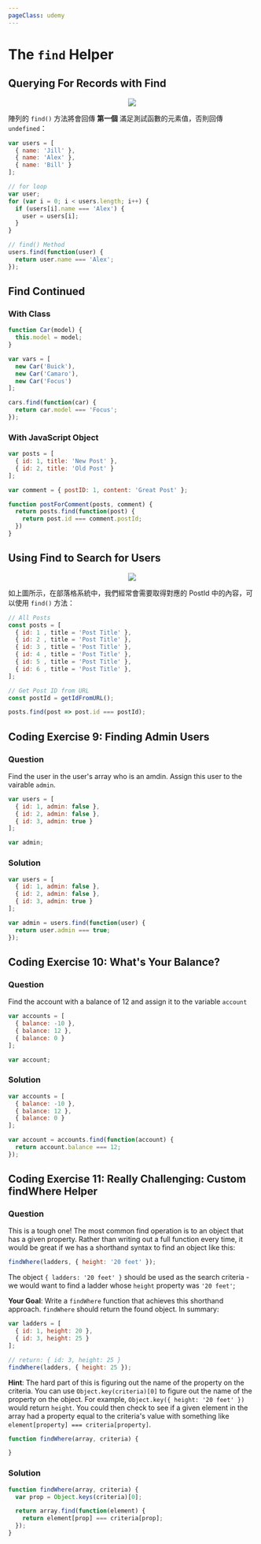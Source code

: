 ```yaml
---
pageClass: udemy
---
```


# The `find` Helper

## Querying For Records with Find

<p align="center">
  <img src="https://i.imgur.com/2k83lrd.png">
</p>

陣列的 `find()` 方法將會回傳 **第一個** 滿足測試函數的元素值，否則回傳 `undefined`：

```javascript
var users = [
  { name: 'Jill' },
  { name: 'Alex' },
  { name: 'Bill' }
];

// for loop
var user;
for (var i = 0; i < users.length; i++) {
  if (users[i].name === 'Alex') {
    user = users[i];
  }
}

// find() Method
users.find(function(user) {
  return user.name === 'Alex';
});
```

## Find Continued

### With Class

```javascript
function Car(model) {
  this.model = model;
}

var vars = [
  new Car('Buick'),
  new Car('Camaro'),
  new Car('Focus')
];

cars.find(function(car) {
  return car.model === 'Focus';
});
```

### With JavaScript Object

```javascript
var posts = [
  { id: 1, title: 'New Post' },
  { id: 2, title: 'Old Post' }
];

var comment = { postID: 1, content: 'Great Post' };

function postForComment(posts, comment) {
  return posts.find(function(post) {
    return post.id === comment.postId;
  })
}
```

## Using Find to Search for Users

<p align="center">
  <img src="https://i.imgur.com/zhnWzo0.png">
</p>

如上圖所示，在部落格系統中，我們經常會需要取得對應的 PostId 中的內容，可以使用 `find()` 方法：

```javascript
// All Posts
const posts = [
  { id: 1 , title = 'Post Title' },
  { id: 2 , title = 'Post Title' },
  { id: 3 , title = 'Post Title' },
  { id: 4 , title = 'Post Title' },
  { id: 5 , title = 'Post Title' },
  { id: 6 , title = 'Post Title' },
];

// Get Post ID from URL
const postId = getIdFromURL();

posts.find(post => post.id === postId);
```

## Coding Exercise 9: Finding Admin Users

### Question

Find the user in the user's array who is an amdin. Assign this user to the vairable `admin`.

```javascript
var users = [
  { id: 1, admin: false },
  { id: 2, admin: false },
  { id: 3, admin: true }
];

var admin;
```

### Solution

```javascript
var users = [
  { id: 1, admin: false },
  { id: 2, admin: false },
  { id: 3, admin: true }
];

var admin = users.find(function(user) {
  return user.admin === true;
});
```

## Coding Exercise 10: What's Your Balance?

### Question

Find the account with a balance of 12 and assign it to the variable `account`

```javascript
var accounts = [
  { balance: -10 },
  { balance: 12 },
  { balance: 0 }
];

var account;
```

### Solution

```javascript
var accounts = [
  { balance: -10 },
  { balance: 12 },
  { balance: 0 }
];

var account = accounts.find(function(account) {
  return account.balance === 12;
});
```

## Coding Exercise 11: Really Challenging: Custom findWhere Helper

### Question

This is a tough one! The most common find operation is to an object that has a given property. Rather than writing out a full function every time, it would be great if we has a shorthand syntax to find an object like this:

```javascript
findWhere(ladders, { height: '20 feet' });
```

The object `{ ladders: '20 feet' }` should be used as the search criteria - we would want to find a ladder whose `height` property was `'20 feet'`;

**Your Goal**: Write a `findWhere` function that achieves this shorthand approach. `findWhere` should return the found object. In summary:

```javascript
var ladders = [
  { id: 1, height: 20 },
  { id: 3, height: 25 }
];

// return: { id: 3, height: 25 }
findWhere(ladders, { height: 25 });
```

**Hint**: The hard part of this is figuring out the name of the property on the criteria. You can use `Object.key(criteria)[0]` to figure out the name of the property on the object. For example, `Object.key({ height: '20 feet' })` would return `height`. You could then check to see if a given element in the array had a property equal to the criteria's value with something like `element[property] === criteria[property]`.

```javascript
function findWhere(array, criteria) {

}
```

### Solution

```javascript
function findWhere(array, criteria) {
  var prop = Object.keys(criteria)[0];

  return array.find(function(element) {
  	return element[prop] === criteria[prop];
  });
}
```
